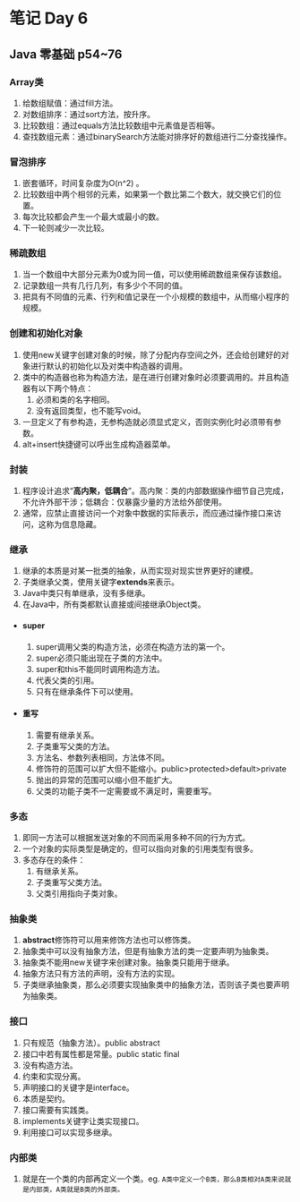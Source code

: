 ﻿
# 笔记 Day 6
## Java 零基础 p54~76
### Array类
1. 给数组赋值：通过fill方法。
2. 对数组排序：通过sort方法，按升序。
3. 比较数组：通过equals方法比较数组中元素值是否相等。
4. 查找数组元素：通过binarySearch方法能对排序好的数组进行二分查找操作。
### 冒泡排序
1. 嵌套循环，时间复杂度为O(n^2) 。
2. 比较数组中两个相邻的元素，如果第一个数比第二个数大，就交换它们的位置。
3. 每次比较都会产生一个最大或最小的数。
4. 下一轮则减少一次比较。
### 稀疏数组
1. 当一个数组中大部分元素为0或为同一值，可以使用稀疏数组来保存该数组。
2. 记录数组一共有几行几列，有多少个不同的值。
3. 把具有不同值的元素、行列和值记录在一个小规模的数组中，从而缩小程序的规模。
### 创建和初始化对象
1. 使用new关键字创建对象的时候，除了分配内存空间之外，还会给创建好的对象进行默认的初始化以及对类中构造器的调用。
2. 类中的构造器也称为构造方法，是在进行创建对象时必须要调用的。并且构造器有以下两个特点：
	1. 必须和类的名字相同。
	2. 没有返回类型，也不能写void。
3. 一旦定义了有参构造，无参构造就必须显式定义，否则实例化时必须带有参数。
4. alt+insert快捷键可以呼出生成构造器菜单。
### 封装
1. 程序设计追求“**高内聚，低耦合**”。高内聚：类的内部数据操作细节自己完成，不允许外部干涉；低耦合：仅暴露少量的方法给外部使用。
2. 通常，应禁止直接访问一个对象中数据的实际表示，而应通过操作接口来访问，这称为信息隐藏。
### 继承
1. 继承的本质是对某一批类的抽象，从而实现对现实世界更好的建模。
2. 子类继承父类，使用关键字**extends**来表示。
3. Java中类只有单继承，没有多继承。
4. 在Java中，所有类都默认直接或间接继承Object类。
- #### super
	1. super调用父类的构造方法，必须在构造方法的第一个。
	2. super必须只能出现在子类的方法中。
	3. super和this不能同时调用构造方法。
	4. 代表父类的引用。
	5. 只有在继承条件下可以使用。
- #### 重写
	1. 需要有继承关系。
	2. 子类重写父类的方法。
	3. 方法名、参数列表相同，方法体不同。
	4. 修饰符的范围可以扩大但不能缩小。public>protected>default>private
	5. 抛出的异常的范围可以缩小但不能扩大。
	6. 父类的功能子类不一定需要或不满足时，需要重写。
### 多态
1. 即同一方法可以根据发送对象的不同而采用多种不同的行为方式。
2. 一个对象的实际类型是确定的，但可以指向对象的引用类型有很多。
3. 多态存在的条件：
	1. 有继承关系。
	2. 子类重写父类方法。
	3. 父类引用指向子类对象。
### 抽象类
1. **abstract**修饰符可以用来修饰方法也可以修饰类。
2. 抽象类中可以没有抽象方法，但是有抽象方法的类一定要声明为抽象类。
3. 抽象类不能用new关键字来创建对象。抽象类只能用于继承。
4. 抽象方法只有方法的声明，没有方法的实现。
5. 子类继承抽象类，那么必须要实现抽象类中的抽象方法，否则该子类也要声明为抽象类。
### 接口
1. 只有规范（抽象方法）。public abstract
2. 接口中若有属性都是常量。public static final
3. 没有构造方法。
4. 约束和实现分离。
5. 声明接口的关键字是interface。
6. 本质是契约。
7. 接口需要有实践类。
8. implements关键字让类实现接口。
9. 利用接口可以实现多继承。
### 内部类
1. 就是在一个类的内部再定义一个类。eg. `A类中定义一个B类，那么B类相对A类来说就是内部类，A类就是B类的外部类。`

